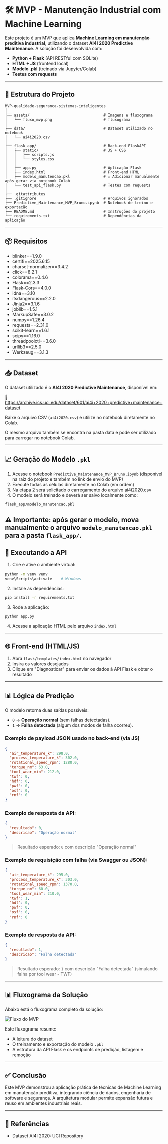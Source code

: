 # 🛠️ MVP - Manutenção Industrial com Machine Learning

Este projeto é um MVP que aplica **Machine Learning em manutenção preditiva industrial**, utilizando o dataset **AI4I 2020 Predictive Maintenance**. A solução foi desenvolvida com:

- **Python + Flask** (API RESTful com SQLite)
- **HTML + JS** (frontend local)
- **Modelo .pkl** (treinado via Jupyter/Colab)
- **Testes com requests**

---

## 📁 Estrutura do Projeto

```
MVP-qualidade-seguranca-sistemas-inteligentes
│
│── assets/                                 # Imagens e fluxograma
│   └── fluxo_mvp.png                       # fluxograma
│
├── data/                                   # Dataset utilizado no notebook
│   └── ai4i2020.csv        
│
├── flask_app/                              # Back-end FlaskAPI
│   ├── static/                             # JS + CSS
│   │   ├── scripts.js 
│   │   └── styles.css  
│   │
│   ├── app.py                              # Aplicação Flask
│   ├── index.html                          # Front-end HTML 
│   ├── modelo_manutencao.pkl               # ⚠️ Adicionar manualmente após gerar via notebook Colab
│   └── test_api_flask.py                   # Testes com requests
│
├── .gitattributes
├── .gitignore                              # Arquivos ignorados
├── Predictive_Maintenance_MVP_Bruno.ipynb  # Notebook de treino e exportação
├── README.md                               # Instruções do projeto
└── requirements.txt                        # Dependências da aplicação
```

---

## 📦 Requisitos

- blinker==1.9.0
- certifi==2025.6.15
- charset-normalizer==3.4.2
- click==8.2.1
- colorama==0.4.6
- Flask==2.3.3
- Flask-Cors==4.0.0
- idna==3.10
- itsdangerous==2.2.0
- Jinja2==3.1.6
- joblib==1.5.1
- MarkupSafe==3.0.2
- numpy==1.26.4
- requests==2.31.0
- scikit-learn==1.6.1
- scipy==1.16.0
- threadpoolctl==3.6.0
- urllib3==2.5.0
- Werkzeug==3.1.3

---

## 📥 Dataset

O dataset utilizado é o **AI4I 2020 Predictive Maintenance**, disponível em:

🔗 https://archive.ics.uci.edu/dataset/601/ai4i+2020+predictive+maintenance+dataset

Baixe o arquivo CSV (`ai4i2020.csv`) e utilize no notebook diretamente no Colab.

O mesmo arquivo também se encontra na pasta data e pode ser utilizado para carregar no notebook Colab.

---

## 📈 Geração do Modelo `.pkl`

1. Acesse o notebook `Predictive_Maintenance_MVP_Bruno.ipynb` (disponível na raiz do projeto e também no link de envio do MVP)
2. Execute todas as células diretamente no Colab (em ordem)
3. Na etapa 2 será solicitado o carregamento do arquivo ai4i2020.csv
4. O modelo será treinado e deverá ser salvo localmente como:

```bash
flask_app/modelo_manutencao.pkl
```
⚠️ **Importante:** após gerar o modelo, mova manualmente o arquivo `modelo_manutencao.pkl` para a pasta `flask_app/`.
---

## 🚀 Executando a API

1. Crie e ative o ambiente virtual:

```bash
python -m venv venv
venv\Scripts\activate    # Windows
```

2. Instale as dependências:

```bash
pip install -r requirements.txt
```

3. Rode a aplicação:

```bash
python app.py

```

4. Acesse a aplicação HTML pelo arquivo `index.html`

---

## 🌐 Front-end (HTML/JS)

1. Abra `flask/templates/index.html` no navegador
2. Insira os valores desejados
3. Clique em "Diagnosticar" para enviar os dados à API Flask e obter o resultado

---

## 📊 Lógica de Predição

O modelo retorna duas saídas possíveis:

- `0` → **Operação normal** (sem falhas detectadas).
- `1` → **Falha detectada** (algum dos modos de falha ocorreu).

### Exemplo de payload JSON usado no back-end (via JS)

```json
{
  "air_temperature_k": 298.0,
  "process_temperature_k": 302.0,
  "rotational_speed_rpm": 1280.0,
  "torque_nm": 63.0,
  "tool_wear_min": 212.0,
  "twf": 0,
  "hdf": 0,
  "pwf": 0,
  "osf": 0,
  "rnf": 0
}

```

### Exemplo de resposta da API:

```json
{
  "resultado": 0,
  "descricao": "Operação normal"
}
```

> Resultado esperado: `0` com descrição "Operação normal"

### Exemplo de requisição com falha (via Swagger ou JSON):

```json
{
  "air_temperature_k": 295.0,
  "process_temperature_k": 303.0,
  "rotational_speed_rpm": 1370.0,
  "torque_nm": 60.0,
  "tool_wear_min": 210.0,
  "twf": 1,
  "hdf": 0,
  "pwf": 0,
  "osf": 0,
  "rnf": 0
}

```

### Exemplo de resposta da API:

```json
{
  "resultado": 1,
  "descricao": "Falha detectada"
}

```

> Resultado esperado: `1` com descrição "Falha detectada" (simulando falha por tool wear - TWF)

---

## 📊 Fluxograma da Solução

Abaixo está o fluxograma completo da solução:

![Fluxo do MVP](assets/fluxo_mvp.png)

Este fluxograma resume:

- A leitura do dataset
- O treinamento e exportação do modelo `.pkl`
- A estrutura da API Flask e os endpoints de predição, listagem e remoção

---

## ✅ Conclusão

Este MVP demonstrou a aplicação prática de técnicas de Machine Learning em manutenção preditiva, integrando ciência de dados, engenharia de software e segurança. A arquitetura modular permite expansão futura e reuso em ambientes industriais reais.

---

## 📄 Referências

- Dataset AI4I 2020: UCI Repository
